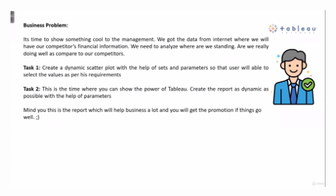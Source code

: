 ![Image of Business%20problem](https://github.com/Manish3591/Tableau-Venture-Capital-analysis/blob/main/Business%20problem.png)
